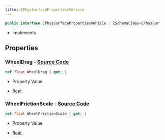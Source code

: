 ```yaml
---
title: CPhysSurfacePropertiesVehicle
---
```


```csharp
public interface CPhysSurfacePropertiesVehicle : ISchemaClass<CPhysSurfacePropertiesVehicle>, ISchemaField, ISchemaClass, INativeHandle
```

- Implements

## Properties

### **WheelDrag** - [Source Code](https://github.com/swiftly-solution/swiftlys2/blob/main/managed/src/SwiftlyS2.Generated/Schemas/Interfaces/CPhysSurfacePropertiesVehicle.cs#L16)

```csharp
ref float WheelDrag { get; }
```

- Property Value

- [float](https://learn.microsoft.com/dotnet/api/system.single)

### **WheelFrictionScale** - [Source Code](https://github.com/swiftly-solution/swiftlys2/blob/main/managed/src/SwiftlyS2.Generated/Schemas/Interfaces/CPhysSurfacePropertiesVehicle.cs#L18)

```csharp
ref float WheelFrictionScale { get; }
```

- Property Value

- [float](https://learn.microsoft.com/dotnet/api/system.single)

